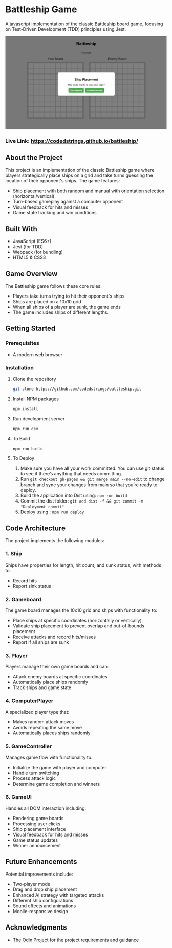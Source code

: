 # Battleship Game
A javascript implementation of the classic Battleship board game, focusing on Test-Driven Development (TDD) principles using Jest.

![Battleship Game](./assets/battleship-homepage.png)

### Live Link: https://codedstrings.github.io/battleship/

## About the Project

This project is an implementation of the classic Battleship game where players strategically place ships on a grid and take turns guessing the location of their opponent's ships. The game features:

- Ship placement with both random and manual with orientation selection (horizontal/vertical)
- Turn-based gameplay against a computer opponent
- Visual feedback for hits and misses
- Game state tracking and win conditions

## Built With

- JavaScript (ES6+)
- Jest (for TDD)
- Webpack (for bundling)
- HTML5 & CSS3

## Game Overview

The Battleship game follows these core rules:
- Players take turns trying to hit their opponent's ships
- Ships are placed on a 10x10 grid
- When all ships of a player are sunk, the game ends
- The game includes ships of different lengths.

## Getting Started

### Prerequisites
- A modern web browser

### Installation
1. Clone the repository
   ```sh
   git clone https://github.com/codedstrings/battleship.git
   ```
   
2. Install NPM packages
   ```sh
   npm install
   ```

3. Run development server
   ```sh
   npm run dev
   ```

4. To Build 
   ```sh
   npm run build
   ```
5. To Deploy 
   1. Make sure you have all your work committed. You can use git status to see if there’s anything that needs committing.
   2. Run ```git checkout gh-pages && git merge main --no-edit``` to change branch and sync your changes from main so that you’re ready to deploy.
   3. Build the application into Dist using:  ```npm run build```
   4. Commit the dist folder:   ```git add dist -f && git commit -m "Deployment commit"```
   5. Deploy using : ```npm run deploy```
   

## Code Architecture

The project implements the following modules: 

### 1. Ship
Ships have properties for length, hit count, and sunk status, with methods to:
- Record hits
- Report sink status

### 2. Gameboard
The game board manages the 10x10 grid and ships with functionality to:
- Place ships at specific coordinates (horizontally or vertically)
- Validate ship placement to prevent overlap and out-of-bounds placement
- Receive attacks and record hits/misses
- Report if all ships are sunk

### 3. Player
Players manage their own game boards and can:
- Attack enemy boards at specific coordinates
- Automatically place ships randomly
- Track ships and game state

### 4. ComputerPlayer
A specialized player type that:
- Makes random attack moves
- Avoids repeating the same move
- Automatically places ships randomly

### 5. GameController
Manages game flow with functionality to:
- Initialize the game with player and computer
- Handle turn switching
- Process attack logic
- Determine game completion and winners

### 6. GameUI
Handles all DOM interaction including:
- Rendering game boards
- Processing user clicks
- Ship placement interface
- Visual feedback for hits and misses
- Game status updates
- Winner announcement

## Future Enhancements

Potential improvements include:
- Two-player mode
- Drag and drop ship placement
- Enhanced AI strategy with targeted attacks
- Different ship configurations
- Sound effects and animations
- Mobile-responsive design

## Acknowledgments

- [The Odin Project](https://www.theodinproject.com/) for the project requirements and guidance
